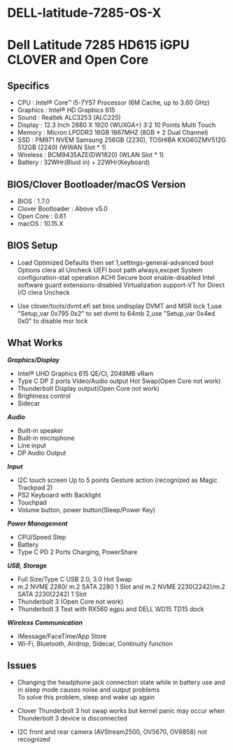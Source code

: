 # DELL-latitude-7285-OS-X
# Dell Latitude 7285 HD615 iGPU CLOVER and Open Core

## Specifics

- CPU : Intel® Core™ i5-7Y57 Processor (6M Cache, up to 3.60 GHz)
- Graphics : Intel® HD Graphics 615
- Sound : Realtek ALC3253 (ALC225)
- Display : 12.3 Inch 2880 X 1920 (WUXGA+) 3:2 10 Points Multi Touch
- Memory : Micron LPDDR3 16GB 1867MHZ (8GB * 2 Dual Channel)
- SSD : PM971 NVEM Samsung 256GB (2230), TOSHIBA KXG60ZMV512G 512GB (2240) (WWAN Slot * 1)
- Wireless : BCM9435AZE(DW1820) (WLAN Slot * 1)
- Battery : 32WHr(Bluid in) + 22WHr(Keyboard) 


## BIOS/Clover Bootloader/macOS Version

- BIOS : 1.7.0
- Clover Bootloader : Above v5.0
- Open Core : 0.61
- macOS : 10.15.X


## BIOS Setup

- Load Optimized Defaults then set 
    1,settings-general-advanced boot Options clera all Uncheck
                      UEFI boot path always,excpet
              System configuration-stat operation ACHI
              Secure boot enable-disabled
              Intel software guard extensions-disabled
              Virtualization support-VT for Direct I/O clera Uncheck

- Use clover/tools/dvmt.efi set bios undisplay DVMT and MSR lock
  1,use "Setup_var 0x795 0x2" to set dvmt to 64mb
  2,use "Setup_var 0x4ed 0x0" to disable msr lock



## What Works

***Graphics/Display***
- Intel® UHD Graphics 615 QE/CI, 2048MB vRam
- Type C DP 2 ports Video/Audio output Hot Swap(Open Core not work)
- Thunderbolt Display output(Open Core not work)
- Brightness control
- Sidecar

***Audio***
- Built-in speaker
- Built-in microphone
- Line input
- DP Audio Output

***Input***
- I2C touch screen Up to 5 points Gesture action (recognized as Magic Trackpad 2)
- PS2 Keyboard with Backlight
- Touchpad 
- Volume button,  power button(Sleep/Power Key)

***Power Management***
- CPU/Speed Step
- Battery
- Type C PD 2 Ports Charging, PowerShare

***USB, Storage***
- Full Size/Type C USB 2.0, 3.0 Hot Swap
- m.2 NVME 2280/ m.2 SATA 2280 1 Slot and m.2 NVME 2230(2242)/m.2 SATA 2230(2242) 1 Slot
- Thunderbolt 3 (Open Core not work)
- Thunderbolt 3 Test with RX560 egpu and DELL WD15 TD15 dock

***Wireless Communication***
- iMessage/FaceTime/App Store
- Wi-Fi, Bluetooth, Airdrop, Sidecar, Continuity function


## Issues

- Changing the headphone jack connection state while in battery use and in sleep mode causes noise and output problems  
  To solve this problem, sleep and wake up again

- Clover Thunderbolt 3 hot swap works but kernel panic may occur when Thunderbolt 3 device is disconnected


- I2C front and rear camera (AVStream2500, OV5670, OV8858) not recognized


